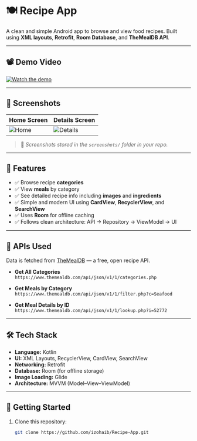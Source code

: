 # 🍽 Recipe App

A clean and simple Android app to browse and view food recipes. Built using **XML layouts**, **Retrofit**, **Room Database**, and **TheMealDB API**.

---

## 📽 Demo Video

[![Watch the demo](https://img.youtube.com/vi/Z_MBPa_QvVE/0.jpg)](https://youtu.be/Z_MBPa_QvVE?si=YCWJZk5yL6So2Des)

---

## 📸 Screenshots

| Home Screen | Details Screen |
|-------------|----------------|
| ![Home](https://i.postimg.cc/fRWTzghv/photo-2025-06-16-22-05-18.jpg) | ![Details](https://i.postimg.cc/m2XK9dHj/photo-2025-06-16-22-05-24.jpg) |

> 📝 *Screenshots stored in the `screenshots/` folder in your repo.*

---

## 🔧 Features

- ✅ Browse recipe **categories**
- ✅ View **meals** by category
- ✅ See detailed recipe info including **images** and **ingredients**
- ✅ Simple and modern UI using **CardView**, **RecyclerView**, and **SearchView**
- ✅ Uses **Room** for offline caching
- ✅ Follows clean architecture: API → Repository → ViewModel → UI

---

## 📡 APIs Used

Data is fetched from [TheMealDB](https://www.themealdb.com/api.php) — a free, open recipe API.

- **Get All Categories**  
  `https://www.themealdb.com/api/json/v1/1/categories.php`

- **Get Meals by Category**  
  `https://www.themealdb.com/api/json/v1/1/filter.php?c=Seafood`

- **Get Meal Details by ID**  
  `https://www.themealdb.com/api/json/v1/1/lookup.php?i=52772`

---

## 🛠 Tech Stack

- **Language:** Kotlin  
- **UI:** XML Layouts, RecyclerView, CardView, SearchView  
- **Networking:** Retrofit  
- **Database:** Room (for offline storage)  
- **Image Loading:** Glide  
- **Architecture:** MVVM (Model–View–ViewModel)

---

## 🚀 Getting Started

1. Clone this repository:
   ```bash
   git clone https://github.com/izohaib/Recipe-App.git
